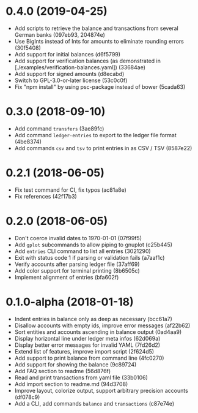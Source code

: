 # 0.4.0 (2019-04-25)

- Add scripts to retrieve the balance and transactions
    from several German banks (097eb93, 204874e)
- Use BigInts instead of Ints for amounts to eliminate rounding errors (30f5408)
- Add support for initial balances (d6f5799)
- Add support for verification balances
    (as demonstrated in [./examples/verification-balances.yaml]) (33684ae)
- Add support for signed amounts (d8ecabd)
- Switch to GPL-3.0-or-later license (53c0c0f)
- Fix "npm install" by using psc-package instead of bower (5cada63)


# 0.3.0 (2018-09-10)

- Add command `transfers` (3ae89fc)
- Add command `ledger-entries` to export to the ledger file format (4be8374)
- Add commands `csv` and `tsv` to print entries in as CSV / TSV (8587e22)


# 0.2.1 (2018-06-05)

- Fix test command for CI, fix typos (ac81a8e)
- Fix references (42f17b3)


# 0.2.0 (2018-06-05)

- Don't coerce invalid dates to 1970-01-01 (07f99f5)
- Add `gplot` subcommands to allow piping to gnuplot (c25b445)
- Add `entries` CLI command to list all entries (3021290)
- Exit with status code 1 if parsing or validation fails (a7aaf1c)
- Verify accounts after parsing ledger file (37aff69)
- Add color support for terminal printing (8b6505c)
- Implement alignment of entries (bfa602f)


# 0.1.0-alpha (2018-01-18)

- Indent entries in balance only as deep as necessary (bcc61a7)
- Disallow accounts with empty ids, improve error messages (af22b62)
- Sort entities and accounts ascending in balance output (0ad4aa9)
- Display horizontal line under ledger meta infos (62d069a)
- Display better error messages for invalid YAML (7fd26d2)
- Extend list of features, improve import script (2f624d5)
- Add support to print balance from command line (4fc0270)
- Add support for showing the balance (9c89724)
- Add FAQ section to readme (56d876f)
- Read and print transactions from yaml file (33b0106)
- Add import section to readme.md (94d3708)
- Improve layout, colorize output,
    support arbitrary precision accounts (df078c9)
- Add a CLI, add commands `balance` and `transactions` (c87e74e)
